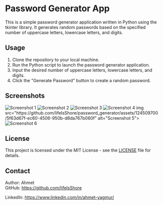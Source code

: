 <h1>Password Generator App</h1>
<p>This is a simple password generator application written in Python using the tkinter library. It generates random passwords based on the specified number of uppercase letters, lowercase letters, and digits.</p>

<h2>Usage</h2>
<ol>
<li>Clone the repository to your local machine.</li>
<li>Run the Python script to launch the password generator application.</li>
<li>Input the desired number of uppercase letters, lowercase letters, and digits.</li>
<li>Click the "Generate Password" button to create a random password.</li>
</ol>

<h2>Screenshots</h2>
<img src="https://github.com/lifeIsShore/password_generator/assets/124509700/fe74f147-793d-46dd-91f1-6ee55b7db298" alt="Screenshot 1">
<img src="https://github.com/lifeIsShore/password_generator/assets/124509700/07e91a44-6422-4705-b25a-d4f6017ef26b" alt="Screenshot 2">
<img src="https://github.com/lifeIsShore/password_generator/assets/124509700/7f4a75ab-6996-4c8d-a493-8fad27677a97" alt="Screenshot 3">
<img src="https://github.com/lifeIsShore/password_generator/assets/124509700/52fffc87-e63b-41cc-90cf-31bb5b1da645" alt="Screenshot 4">
img src="https://github.com/lifeIsShore/password_generator/assets/124509700/5f63d67f-ec60-4506-950b-d8da767b060f" alt="Screenshot 5">
<img src="https://github.com/lifeIsShore/password_generator/assets/124509700/32771f05-bad3-499a-97ed-420cdab942fd" alt="Screenshot 6">

<h2>License</h2>
<p>This project is licensed under the MIT License - see the <a href="LICENSE">LICENSE</a> file for details.</p>

<h2>Contact</h2>
<p>Author: Ahmet<br>
GitHub: <a href="https://github.com/lifeIsShore">https://github.com/lifeIsShore</a></p>
LinkedIn: <a href="https://www.linkedin.com/in/ahmet-yagmur/">https://www.linkedin.com/in/ahmet-yagmur/</a></p>

